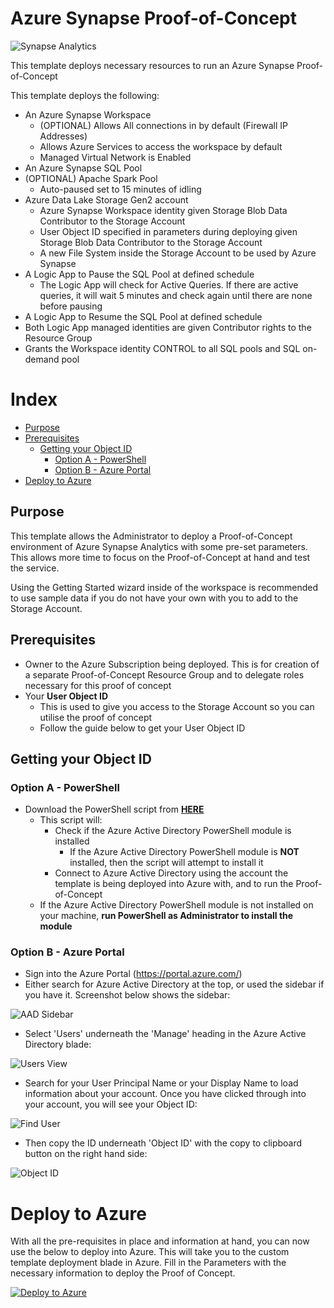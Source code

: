 # Azure Synapse Proof-of-Concept
![Synapse Analytics](https://raw.githubusercontent.com/JamJarchitect/AdoptingTheCloud/master/azure-data-services/101-synapse-workspace-and-pools/images/synapse1.png)

This template deploys necessary resources to run an Azure Synapse Proof-of-Concept

This template deploys the following:
- An Azure Synapse Workspace
    - (OPTIONAL) Allows All connections in by default (Firewall IP Addresses)
    - Allows Azure Services to access the workspace by default
    - Managed Virtual Network is Enabled
- An Azure Synapse SQL Pool
- (OPTIONAL) Apache Spark Pool
    - Auto-paused set to 15 minutes of idling 
- Azure Data Lake Storage Gen2 account
    - Azure Synapse Workspace identity given Storage Blob Data Contributor to the Storage Account
    - User Object ID specified in parameters during deploying given Storage Blob Data Contributor to the Storage Account
    - A new File System inside the Storage Account to be used by Azure Synapse
- A Logic App to Pause the SQL Pool at defined schedule
    - The Logic App will check for Active Queries. If there are active queries, it will wait 5 minutes and check again until there are none before pausing
- A Logic App to Resume the SQL Pool at defined schedule
- Both Logic App managed identities are given Contributor rights to the Resource Group
- Grants the Workspace identity CONTROL to all SQL pools and SQL on-demand pool

# Index

- [Purpose](https://raw.githubusercontent.com/JamJarchitect/azure-quickstart-templates/master/101-synapse-workspace-and-pools#purpose)
- [Prerequisites](https://raw.githubusercontent.com/JamJarchitect/azure-quickstart-templates/master/101-synapse-workspace-and-pools#prerequisites)
    - [Getting your Object ID](https://raw.githubusercontent.com/JamJarchitect/azure-quickstart-templates/master/101-synapse-workspace-and-pools#getting-your-object-id)
        - [Option A - PowerShell](https://raw.githubusercontent.com/JamJarchitect/azure-quickstart-templates/master/101-synapse-workspace-and-pools#option-a---powershell)
        - [Option B - Azure Portal](https://raw.githubusercontent.com/JamJarchitect/azure-quickstart-templates/master/101-synapse-workspace-and-pools#option-b---azure-portal)
- [Deploy to Azure](https://raw.githubusercontent.com/JamJarchitect/azure-quickstart-templates/master/101-synapse-workspace-and-pools#deploy-to-azure)

## Purpose
This template allows the Administrator to deploy a Proof-of-Concept environment of Azure Synapse Analytics with some pre-set parameters. This allows more time to focus on the Proof-of-Concept at hand and test the service.

Using the Getting Started wizard inside of the workspace is recommended to use sample data if you do not have your own with you to add to the Storage Account.

## Prerequisites
- Owner to the Azure Subscription being deployed. This is for creation of a separate Proof-of-Concept Resource Group and to delegate roles necessary for this proof of concept
- Your **User Object ID**
    - This is used to give you access to the Storage Account so you can utilise the proof of concept
    - Follow the guide below to get your User Object ID

## Getting your Object ID

### Option A - PowerShell
- Download the PowerShell script from **[HERE](https://raw.githubusercontent.com/JamJarchitect/azure-quickstart-templates/master/101-synapse-workspace-and-pools/scripts)**
    - This script will:
        - Check if the Azure Active Directory PowerShell module is installed
            - If the Azure Active Directory PowerShell module is **NOT** installed, then the script will attempt to install it
        - Connect to Azure Active Directory using the account the template is being deployed into Azure with, and to run the Proof-of-Concept
    - If the Azure Active Directory PowerShell module is not installed on your machine, **run PowerShell as Administrator to install the module**

### Option B - Azure Portal
- Sign into the Azure Portal (https://portal.azure.com/)
- Either search for Azure Active Directory at the top, or used the sidebar if you have it. Screenshot below shows the sidebar:

![AAD Sidebar](https://raw.githubusercontent.com/JamJarchitect/azure-quickstart-templates/master/101-synapse-workspace-and-pools/images/1.png)

- Select 'Users' underneath the 'Manage' heading in the Azure Active Directory blade:

![Users View](https://raw.githubusercontent.com/JamJarchitect/azure-quickstart-templates/master/101-synapse-workspace-and-pools/images/2.png)

- Search for your User Principal Name or your Display Name to load information about your account. Once you have clicked through into your account, you will see your Object ID:

![Find User](https://raw.githubusercontent.com/JamJarchitect/azure-quickstart-templates/master/101-synapse-workspace-and-pools/images/3.png)

- Then copy the ID underneath 'Object ID' with the copy to clipboard button on the right hand side:

![Object ID](https://raw.githubusercontent.com/JamJarchitect/azure-quickstart-templates/master/101-synapse-workspace-and-pools/images/4.png)

# Deploy to Azure

With all the pre-requisites in place and information at hand, you can now use the below to deploy into Azure. This will take you to the custom template deployment blade in Azure. Fill in the Parameters with the necessary information to deploy the Proof of Concept.

[![Deploy to Azure](https://aka.ms/deploytoazurebutton)](https://portal.azure.com/#create/Microsoft.Template/uri/https%3A%2F%2Fraw.githubusercontent.com%2FJamJarchitect%2Fazure-quickstart-templates%2Fmaster%2F101-synapse-workspace-and-pools%2Fazuredeploy.json)